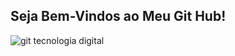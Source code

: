 ## Seja Bem-Vindos ao Meu Git Hub!

 ![git tecnologia digital ](https://tenor.com/bTYkx.gif)

 

<!--
**Blaykdev/Blaykdev** is a ✨ _special_ ✨ repository because its `README.md` (this file) appears on your GitHub profile.

Here are some ideas to get you started:

- 🔭 I’m currently working on ...
- 🌱 I’m currently learning ...
- 👯 I’m looking to collaborate on ...
- 🤔 I’m looking for help with ...
- 💬 Ask me about ...
- 📫 How to reach me: ...
- 😄 Pronouns: ...
- ⚡ Fun fact: ...
-->


[def]: ./images/arquitetura-taipei.jpg